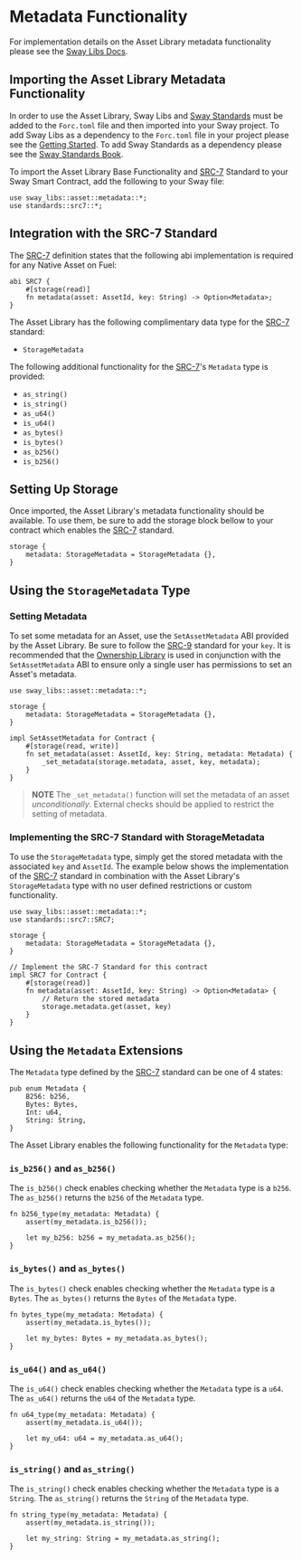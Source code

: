 # Metadata Functionality

For implementation details on the Asset Library metadata functionality please see the [Sway Libs Docs](https://fuellabs.github.io/sway-libs/master/sway_libs/asset/metadata/index.html).

## Importing the Asset Library Metadata Functionality

In order to use the Asset Library, Sway Libs and [Sway Standards](https://github.com/FuelLabs/sway-standards) must be added to the `Forc.toml` file and then imported into your Sway project. To add Sway Libs as a dependency to the `Forc.toml` file in your project please see the [Getting Started](../getting_started/index.md). To add Sway Standards as a dependency please see the [Sway Standards Book](https://github.com/FuelLabs/sway-standards).

To import the Asset Library Base Functionality and [SRC-7](https://github.com/FuelLabs/sway-standards/blob/master/SRCs/src-7.md) Standard to your Sway Smart Contract, add the following to your Sway file:

```sway
use sway_libs::asset::metadata::*;
use standards::src7::*;
```

## Integration with the SRC-7 Standard

The [SRC-7](https://github.com/FuelLabs/sway-standards/blob/master/SRCs/src-7.md) definition states that the following abi implementation is required for any Native Asset on Fuel:

```sway
abi SRC7 {
    #[storage(read)]
    fn metadata(asset: AssetId, key: String) -> Option<Metadata>;
}
```

The Asset Library has the following complimentary data type for the [SRC-7](https://github.com/FuelLabs/sway-standards/blob/master/SRCs/src-7.md) standard:

- `StorageMetadata`

The following additional functionality for the [SRC-7](https://github.com/FuelLabs/sway-standards/blob/master/SRCs/src-7.md)'s `Metadata` type is provided:

- `as_string()`
- `is_string()`
- `as_u64()`
- `is_u64()`
- `as_bytes()`
- `is_bytes()`
- `as_b256()`
- `is_b256()`

## Setting Up Storage

Once imported, the Asset Library's metadata functionality should be available. To use them, be sure to add the storage block bellow to your contract which enables the [SRC-7](https://github.com/FuelLabs/sway-standards/blob/master/SRCs/src-7.md) standard.

```sway
storage {
    metadata: StorageMetadata = StorageMetadata {},
}
```

## Using the `StorageMetadata` Type

### Setting Metadata

To set some metadata for an Asset, use the `SetAssetMetadata` ABI provided by the Asset Library. Be sure to follow the [SRC-9](https://github.com/FuelLabs/sway-standards/blob/master/SRCs/src-9.md) standard for your `key`. It is recommended that the [Ownership Library](../ownership/index.md) is used in conjunction with the `SetAssetMetadata` ABI to ensure only a single user has permissions to set an Asset's metadata.

```sway
use sway_libs::asset::metadata::*;

storage {
    metadata: StorageMetadata = StorageMetadata {},
}

impl SetAssetMetadata for Contract {
    #[storage(read, write)]
    fn set_metadata(asset: AssetId, key: String, metadata: Metadata) {
        _set_metadata(storage.metadata, asset, key, metadata);
    }
}
```

> **NOTE** The `_set_metadata()` function will set the metadata of an asset *unconditionally*. External checks should be applied to restrict the setting of metadata.

### Implementing the SRC-7 Standard with StorageMetadata

To use the `StorageMetadata` type, simply get the stored metadata with the associated `key` and `AssetId`. The example below shows the implementation of the [SRC-7](https://github.com/FuelLabs/sway-standards/blob/master/SRCs/src-7.md) standard in combination with the Asset Library's `StorageMetadata` type with no user defined restrictions or custom functionality.

```sway
use sway_libs::asset::metadata::*;
use standards::src7::SRC7;

storage {
    metadata: StorageMetadata = StorageMetadata {},
}

// Implement the SRC-7 Standard for this contract
impl SRC7 for Contract {
    #[storage(read)]
    fn metadata(asset: AssetId, key: String) -> Option<Metadata> {
        // Return the stored metadata
        storage.metadata.get(asset, key)
    }
}
```

## Using the `Metadata` Extensions

The `Metadata` type defined by the [SRC-7](https://github.com/FuelLabs/sway-standards/blob/master/SRCs/src-7.md) standard can be one of 4 states:

```sway
pub enum Metadata {
    B256: b256,
    Bytes: Bytes,
    Int: u64,
    String: String,
}
```

The Asset Library enables the following functionality for the `Metadata` type:

### `is_b256()` and `as_b256()`

The `is_b256()` check enables checking whether the `Metadata` type is a `b256`.
The `as_b256()` returns the `b256` of the `Metadata` type.

```sway
fn b256_type(my_metadata: Metadata) {
    assert(my_metadata.is_b256());

    let my_b256: b256 = my_metadata.as_b256();
}
```

### `is_bytes()` and `as_bytes()`

The `is_bytes()` check enables checking whether the `Metadata` type is a `Bytes`.
The `as_bytes()` returns the `Bytes` of the `Metadata` type.

```sway
fn bytes_type(my_metadata: Metadata) {
    assert(my_metadata.is_bytes());

    let my_bytes: Bytes = my_metadata.as_bytes();
}
```

### `is_u64()` and `as_u64()`

The `is_u64()` check enables checking whether the `Metadata` type is a `u64`.
The `as_u64()` returns the `u64` of the `Metadata` type.

```sway
fn u64_type(my_metadata: Metadata) {
    assert(my_metadata.is_u64());

    let my_u64: u64 = my_metadata.as_u64();
}
```

### `is_string()` and `as_string()`

The `is_string()` check enables checking whether the `Metadata` type is a `String`.
The `as_string()` returns the `String` of the `Metadata` type.

```sway
fn string_type(my_metadata: Metadata) {
    assert(my_metadata.is_string());

    let my_string: String = my_metadata.as_string();
}
```
